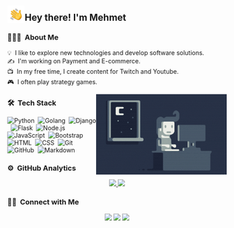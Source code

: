 
<img alt="Hand Wave" src="./assets/hand-wave.gif" width='40' align="left"/><h2>Hey there! I'm Mehmet</h2>

<!-- ## 👋 &nbsp;Hey there! I'm Aditya -->

### 👨🏻‍💻 &nbsp;About Me

💡 &nbsp;I like to explore new technologies and develop software solutions.\
✍ &nbsp;I'm working on Payment and E-commerce.\
📺 &nbsp;In my free time, I create content for Twitch and Youtube.\
🎮 &nbsp;I often play strategy games.

<img alt="Night Coding" src="./assets/night-coding.gif" align="right"/>

### 🛠 &nbsp;Tech Stack

![Python](https://img.shields.io/badge/-Python-05122A?style=flat&logo=python)&nbsp;
![Golang](https://img.shields.io/badge/Go-05122A?style=for-the-badge&logo=go&logoColor=white)&nbsp;
![Django](https://img.shields.io/badge/-Django-05122A?style=flat&logo=django&logoColor=092E20)&nbsp;
![Flask](https://img.shields.io/badge/-Flask-05122A?style=flat&logo=flask)&nbsp;
![Node.js](https://img.shields.io/badge/-Node.js-05122A?style=flat&logo=node.js)&nbsp;
![JavaScript](https://img.shields.io/badge/-JavaScript-05122A?style=flat&logo=javascript)&nbsp;
![Bootstrap](https://img.shields.io/badge/-Bootstrap-05122A?style=flat&logo=bootstrap&logoColor=563D7C)&nbsp;
![HTML](https://img.shields.io/badge/-HTML-05122A?style=flat&logo=HTML5)&nbsp;
![CSS](https://img.shields.io/badge/-CSS-05122A?style=flat&logo=CSS3&logoColor=1572B6)&nbsp;
![Git](https://img.shields.io/badge/-Git-05122A?style=flat&logo=git)&nbsp;
![GitHub](https://img.shields.io/badge/-GitHub-05122A?style=flat&logo=github)&nbsp;
![Markdown](https://img.shields.io/badge/-Markdown-05122A?style=flat&logo=markdown)

### ⚙️ &nbsp;GitHub Analytics

<p align="center">
<a href="https://github.com/mkaykisiz">
  <img height="180em" src="https://github-readme-stats-eight-theta.vercel.app/api?username=mkaykisiz&show_icons=true&theme=algolia&include_all_commits=true&count_private=true"/>
  <img height="180em" src="https://github-readme-stats-eight-theta.vercel.app/api/top-langs/?username=mkaykisiz&layout=compact&langs_count=8&theme=algolia"/>
</a>
</p>

### 🤝🏻 &nbsp;Connect with Me

<p align="center">
<a href="https://blog.kaykisiz.com"><img src="https://img.shields.io/badge/-blog.kaykisiz.com-3423A6?style=flat&logo=Google-Chrome&logoColor=white"/></a>
<a href="https://linkedin.com/in/mehmetkaykisiz"><img src="https://img.shields.io/badge/-Mehmet%20KAYKISIZ-0077B5?style=flat&logo=Linkedin&logoColor=white"/></a>
<a href="mailto:m.kaykisiz@gmail.com"><img src="https://img.shields.io/badge/-m.kaykisiz@gmail.com-D14836?style=flat&logo=Gmail&logoColor=white"/></a>
</p>